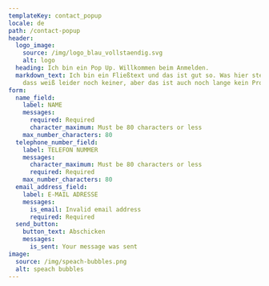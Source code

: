 ```yaml
---
templateKey: contact_popup
locale: de
path: /contact-popup
header:
  logo_image:
    source: /img/logo_blau_vollstaendig.svg
    alt: logo
  heading: Ich bin ein Pop Up. Willkommen beim Anmelden.
  markdown_text: Ich bin ein Fließtext und das ist gut so. Was hier stehen soll,
    dass weiß leider noch keiner, aber das ist auch noch lange kein Problem.
form:
  name_field:
    label: NAME
    messages:
      required: Required
      character_maximum: Must be 80 characters or less
    max_number_characters: 80
  telephone_number_field:
    label: TELEFON NUMMER
    messages:
      character_maximum: Must be 80 characters or less
      required: Required
    max_number_characters: 80
  email_address_field:
    label: E-MAIL ADRESSE
    messages:
      is_email: Invalid email address
      required: Required
  send_button:
    button_text: Abschicken
    messages:
      is_sent: Your message was sent
image:
  source: /img/speach-bubbles.png
  alt: speach bubbles
---
```

